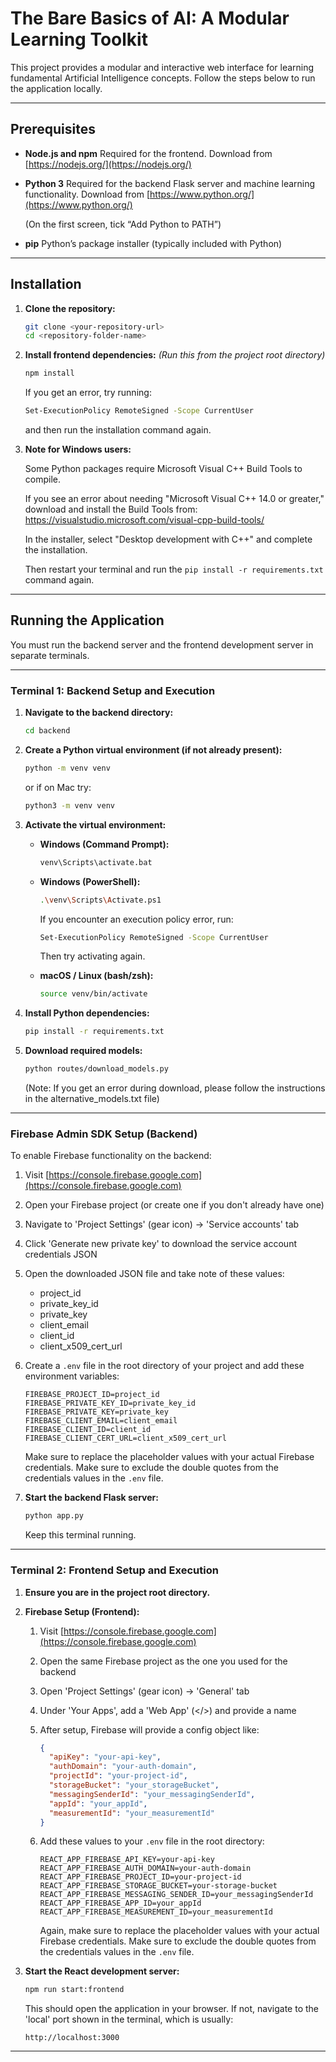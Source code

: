 # The Bare Basics of AI: A Modular Learning Toolkit

This project provides a modular and interactive web interface for learning fundamental Artificial Intelligence concepts. Follow the steps below to run the application locally.

---

## Prerequisites

* **Node.js and npm**
  Required for the frontend. Download from [https://nodejs.org/](https://nodejs.org/)

* **Python 3**
  Required for the backend Flask server and machine learning functionality. Download from [https://www.python.org/](https://www.python.org/)

  (On the first screen, tick “Add Python to PATH”)

* **pip**
  Python’s package installer (typically included with Python)

---

## Installation

1. **Clone the repository:**

   ```bash
   git clone <your-repository-url>
   cd <repository-folder-name>
   ```

2. **Install frontend dependencies:**
   *(Run this from the project root directory)*

   ```bash
   npm install
   ```

   If you get an error, try running:
   ```bash
   Set-ExecutionPolicy RemoteSigned -Scope CurrentUser
   ```
   and then run the installation command again.

3. **Note for Windows users:**  

   Some Python packages require Microsoft Visual C++ Build Tools to compile. 

   If you see an error about needing "Microsoft Visual C++ 14.0 or greater," download and install the Build Tools from:  
   https://visualstudio.microsoft.com/visual-cpp-build-tools/
   
   In the installer, select "Desktop development with C++" and complete the installation.  

   Then restart your terminal and run the `pip install -r requirements.txt` command again.

---

## Running the Application

You must run the backend server and the frontend development server in separate terminals.

---

### Terminal 1: Backend Setup and Execution

1. **Navigate to the backend directory:**

   ```bash
   cd backend
   ```

2. **Create a Python virtual environment (if not already present):**

   ```bash
   python -m venv venv
   ```

   or if on Mac try:
   ```bash
   python3 -m venv venv
   ```

3. **Activate the virtual environment:**

   * **Windows (Command Prompt):**

     ```bash
     venv\Scripts\activate.bat
     ```

   * **Windows (PowerShell):**

     ```bash
     .\venv\Scripts\Activate.ps1
     ```

     If you encounter an execution policy error, run:

     ```bash
     Set-ExecutionPolicy RemoteSigned -Scope CurrentUser
     ```

     Then try activating again.

   * **macOS / Linux (bash/zsh):**

     ```bash
     source venv/bin/activate
     ```

4. **Install Python dependencies:**

   ```bash
   pip install -r requirements.txt
   ```

5. **Download required models:**

   ```bash
   python routes/download_models.py
   ```

   (Note: If you get an error during download, please follow the instructions in the alternative_models.txt file)

---

### Firebase Admin SDK Setup (Backend)

To enable Firebase functionality on the backend:

1. Visit [https://console.firebase.google.com](https://console.firebase.google.com)

2. Open your Firebase project (or create one if you don't already have one)

3. Navigate to 'Project Settings' (gear icon) → 'Service accounts' tab

4. Click 'Generate new private key' to download the service account credentials JSON

5. Open the downloaded JSON file and take note of these values:
   - project_id
   - private_key_id
   - private_key
   - client_email
   - client_id
   - client_x509_cert_url

6. Create a `.env` file in the root directory of your project and add these environment variables:

   ```
   FIREBASE_PROJECT_ID=project_id
   FIREBASE_PRIVATE_KEY_ID=private_key_id
   FIREBASE_PRIVATE_KEY=private_key
   FIREBASE_CLIENT_EMAIL=client_email
   FIREBASE_CLIENT_ID=client_id
   FIREBASE_CLIENT_CERT_URL=client_x509_cert_url
   ```

   Make sure to replace the placeholder values with your actual Firebase credentials.
   Make sure to exclude the double quotes from the credentials values in the `.env` file.


8. **Start the backend Flask server:**

   ```bash
   python app.py
   ```

   Keep this terminal running.

---

### Terminal 2: Frontend Setup and Execution

1. **Ensure you are in the project root directory.**

2. **Firebase Setup (Frontend):**

   1. Visit [https://console.firebase.google.com](https://console.firebase.google.com)

   2. Open the same Firebase project as the one you used for the backend

   3. Open 'Project Settings' (gear icon) → 'General' tab

   4. Under 'Your Apps', add a 'Web App' (\</>) and provide a name

   5. After setup, Firebase will provide a config object like:

      ```json
      {
        "apiKey": "your-api-key",
        "authDomain": "your-auth-domain",
        "projectId": "your-project-id",
        "storageBucket": "your_storageBucket",
        "messagingSenderId": "your_messagingSenderId",
        "appId": "your_appId",
        "measurementId": "your_measurementId"
      }
      ```

   6. Add these values to your `.env` file in the root directory:

      ```
      REACT_APP_FIREBASE_API_KEY=your-api-key
      REACT_APP_FIREBASE_AUTH_DOMAIN=your-auth-domain
      REACT_APP_FIREBASE_PROJECT_ID=your-project-id
      REACT_APP_FIREBASE_STORAGE_BUCKET=your-storage-bucket
      REACT_APP_FIREBASE_MESSAGING_SENDER_ID=your_messagingSenderId
      REACT_APP_FIREBASE_APP_ID=your_appId
      REACT_APP_FIREBASE_MEASUREMENT_ID=your_measurementId
      ```

      Again, make sure to replace the placeholder values with your actual Firebase credentials.
      Make sure to exclude the double quotes from the credentials values in the `.env` file.


3. **Start the React development server:**

   ```bash
   npm run start:frontend
   ```

   This should open the application in your browser. If not, navigate to the 'local' port shown in the terminal, which is usually:

   ```
   http://localhost:3000
   ```

---
